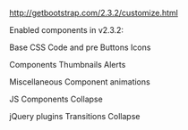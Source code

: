 http://getbootstrap.com/2.3.2/customize.html

Enabled components in v2.3.2:

Base CSS
  Code and pre
  Buttons
  Icons

Components
  Thumbnails
  Alerts

Miscellaneous
  Component animations

JS Components
  Collapse

jQuery plugins
  Transitions
  Collapse
